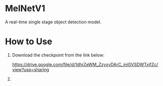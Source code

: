 # MelNetV1
A real-time single stage object detection model.

# How to Use
1. Download the checkpoint from the link below:

    https://drive.google.com/file/d/1dhrZeWM_ZzyxyDArC_jniGVSDWTxjfZc/view?usp=sharing
   
3. 
